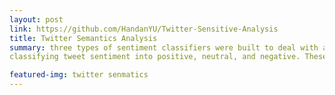 ```yaml
---
layout: post
link: https://github.com/HandanYU/Twitter-Sensitive-Analysis
title: Twitter Semantics Analysis
summary: three types of sentiment classifiers were built to deal with a 3-way task of
classifying tweet sentiment into positive, neutral, and negative. These classifiers were basedon three different machine learning algorithms, namely Naive Bayes, Softmax Regression, and K Nearest Neighbor. Also, these classifiers were separately examined on both traditional TFIDF and the improved TFIDF combined with information entropy feature selector. Furthermore, the impacts of gender bias on the performances of classifiers were discussed.

featured-img: twitter senmatics
---
```


